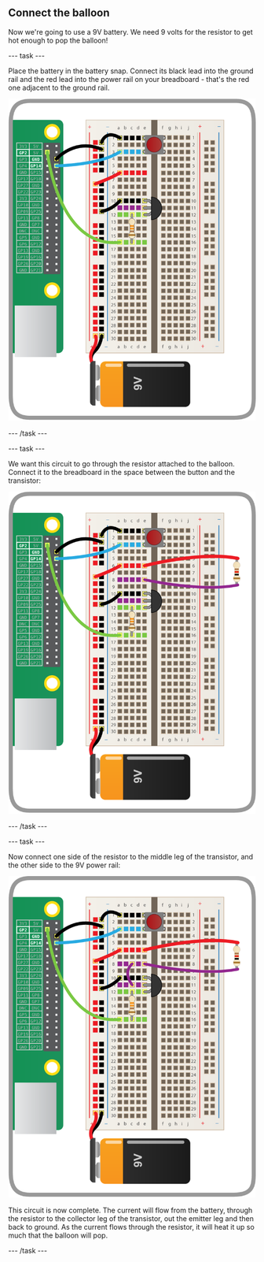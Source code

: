## Connect the balloon

Now we're going to use a 9V battery. We need 9 volts for the resistor to get hot enough to pop the balloon!

--- task ---

Place the battery in the battery snap. Connect its black lead into the ground rail and the red lead into the power rail on your breadboard - that's the red one adjacent to the ground rail.

![](images/connect-battery-snap.png)

--- /task ---

--- task ---

We want this circuit to go through the resistor attached to the balloon. Connect it to the breadboard in the space between the button and the transistor:

![](images/place-resistor.png)

--- /task ---

--- task ---

Now connect one side of the resistor to the middle leg of the transistor, and the other side to the 9V power rail:

![](images/connect-resistor.png)

This circuit is now complete. The current will flow from the battery, through the resistor to the collector leg of the transistor, out the emitter leg and then back to ground. As the current flows through the resistor, it will heat it up so much that the balloon will pop.

--- /task ---



